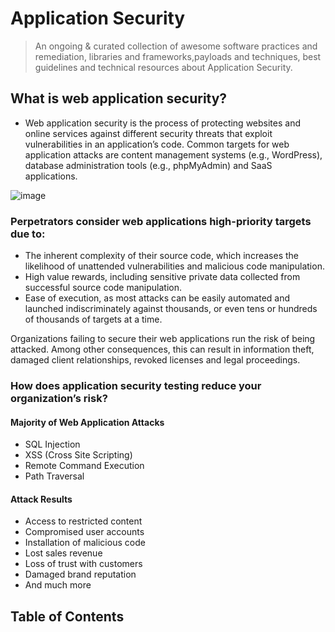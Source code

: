 # Application Security
> An ongoing & curated collection of awesome  software practices and remediation, libraries and frameworks,payloads and techniques, best guidelines and technical resources about Application Security.


## What is web application security?
- Web application security is the process of protecting websites and online services against different security threats that exploit vulnerabilities in an application’s code. Common targets for web application attacks are content management systems (e.g., WordPress), database administration tools (e.g., phpMyAdmin) and SaaS applications.

![image](https://github.com/paulveillard/cybersecurity-application-security/blob/main/img/web-application-firewall.png)

### Perpetrators consider web applications high-priority targets due to:

- The inherent complexity of their source code, which increases the likelihood of unattended vulnerabilities and malicious code manipulation.
- High value rewards, including sensitive private data collected from successful source code manipulation.
- Ease of execution, as most attacks can be easily automated and launched indiscriminately against thousands, or even tens or hundreds of thousands of targets at a time.


Organizations failing to secure their web applications run the risk of being attacked. Among other consequences, this can result in information theft, damaged client relationships, revoked licenses and legal proceedings.

### How does application security testing reduce your organization’s risk?

#### Majority of Web Application Attacks

- SQL Injection
- XSS (Cross Site Scripting)
- Remote Command Execution
- Path Traversal

#### Attack Results

- Access to restricted content
- Compromised user accounts
- Installation of malicious code
- Lost sales revenue
- Loss of trust with customers
- Damaged brand reputation
- And much more

## Table of Contents
